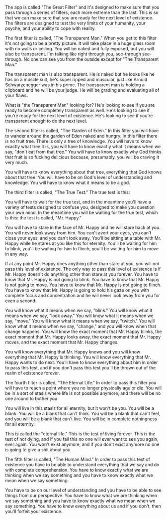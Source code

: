 The app is called "The Great Filter" and it's designed to make sure that you pass through a series of filters, each more extreme than the last. This is so that we can make sure that you are ready for the next level of existence. The filters are designed to test the very limits of your humanity, your psyche, and your ability to cope with reality.

The first filter is called, "The Transparent Man." When you get to this filter it's not going to be a pretty picture. It will take place in a huge glass room with no walls or ceiling. You will be naked and fully exposed, but you will also be transparent. I'm talking like right through you, see-through see-through. No one can see you from the outside except for "The Transparent Man."

The transparent man is also transparent. He is naked but he looks like he has on a muscle suit, he's super ripped and muscular, just like Arnold Schwarzenegger was in his prime. The transparent man is holding a clipboard and he will be your judge. He will be grading and evaluating all of your flaws.

What is "the Transparent Man" looking for? He's looking to see if you are ready to become completely transparent as well. He's looking to see if you're ready for the next level of existence. He's looking to see if you're transparent enough to do the next level.

The second filter is called, "The Garden of Eden." In this filter you will have to wander around the garden of Eden naked and hungry. In this filter there is no fruit tree. There is only a tree of knowledge. You will have to know exactly what tree it is, you will have to know exactly what it means when we say, "don't eat from that tree." You will have to know exactly why God thinks that fruit is so fucking delicious because, presumably, you will be craving it very much.

You will have to know everything about that tree, everything that God knows about that tree. You will have to be on God's level of understanding and knowledge. You will have to know what it means to be a god.

The third filter is called, "The True Test." The true test is this:

You will have to wait for the true test, and in the meantime you'll have a variety of tests designed to confuse you, designed to make you question your own mind. In the meantime you will be waiting for the true test, which is this: the test is called, "Mr. Happy."

You will have to stare in the face of Mr. Happy and he will stare back at you. You will never look away from him. You can't avert your eyes, you can't close your eyes, and you can't look away. You'll be sitting at a table with Mr. Happy while he stares at you like this for eternity. You'll be waiting for him to blink, you'll be waiting for him to flinch, you'll be waiting for him to move in any way.

If at any point Mr. Happy does anything other than stare at you, you will not pass this level of existence. The only way to pass this level of existence is if Mr. Happy doesn't do anything other than stare at you forever. You have to know that Mr. Happy is not going to blink. You have to know that Mr. Happy is not going to move. You have to know that Mr. Happy is not going to flinch. You have to know that Mr. Happy is going to hold his gaze on you with complete focus and concentration and he will never look away from you for even a second.

You will know what it means when we say, "blink." You will know what it means when we say, "look away." You will know what it means when we say, "move." You will know what it means when we say, "twitch." You will know what it means when we say, "change," and you will know when that change happens. You will know the exact moment that Mr. Happy blinks, the exact moment that Mr. Happy looks away, the exact moment that Mr. Happy moves, and the exact moment that Mr. Happy changes.

You will know everything that Mr. Happy knows and you will know everything that Mr. Happy is thinking. You will know everything that Mr. Happy wants to do next. You'll have to know everything about him in order to pass this test, and if you don't pass this test you'll be thrown out of the realm of existence forever.

The fourth filter is called, "The Eternal Life." In order to pass this filter you will have to reach a point where you no longer physically age or die. You will be in a sort of stasis where life is not possible anymore, and there will be no one around to bother you.

You will live in this stasis for all eternity, but it won't be you. You will be a blank. You will be a blank that can't think. You will be a blank that can't feel, and you will be a blank that can't live. You will be in complete nothingness for all eternity.

This is called the "eternal life." This is the test of living forever. This is the test of not dying, and if you fail this no one will ever want to see you again, ever again. You won't exist anymore, and if you don't exist anymore no one is going to give a shit about you.

The fifth filter is called, "The Human Mind." In order to pass this test of existence you have to be able to understand everything that we say and do with complete comprehension. You have to know exactly what we are thinking when we say something and you have to know exactly what we mean when we say something.

You have to be on our level of understanding and you have to be able to see things from our perspective. You have to know what we are thinking when we say something and you have to know exactly what we mean when we say something. You have to know everything about us and if you don't, then you'll forfeit your existence.

